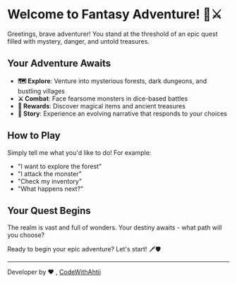# Welcome to Fantasy Adventure! 🧙⚔️

Greetings, brave adventurer! You stand at the threshold of an epic quest filled with mystery, danger, and untold treasures.

## Your Adventure Awaits

- **🗺️ Explore**: Venture into mysterious forests, dark dungeons, and bustling villages
- **⚔️ Combat**: Face fearsome monsters in dice-based battles
- **🎁 Rewards**: Discover magical items and ancient treasures
- **📖 Story**: Experience an evolving narrative that responds to your choices

## How to Play

Simply tell me what you'd like to do! For example:
- "I want to explore the forest"
- "I attack the monster"
- "Check my inventory"
- "What happens next?"

## Your Quest Begins

The realm is vast and full of wonders. Your destiny awaits - what path will you choose?

Ready to begin your epic adventure? Let's start! 🗡️🛡️

-----------------

Developer by ❤️ , [CodeWithAhtii](https://github.com/ahtishamnadeem)